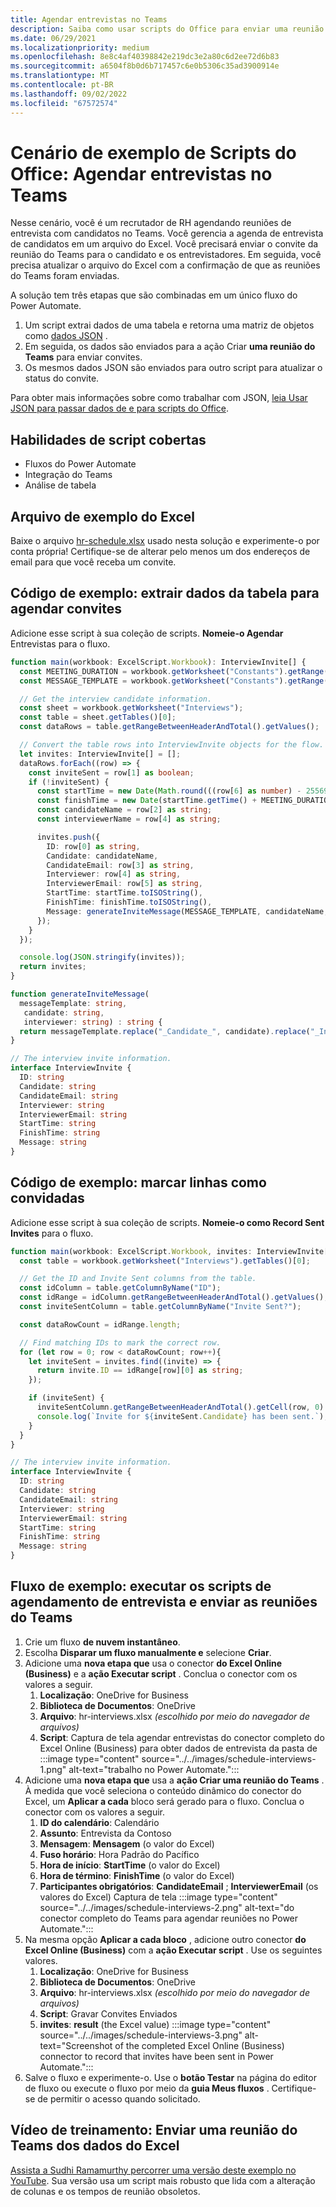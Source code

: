 ```yaml
---
title: Agendar entrevistas no Teams
description: Saiba como usar scripts do Office para enviar uma reunião do Teams dos dados do Excel.
ms.date: 06/29/2021
ms.localizationpriority: medium
ms.openlocfilehash: 8e8c4af40398842e219dc3e2a80c6d2ee72d6b83
ms.sourcegitcommit: a6504f8b0d6b717457c6e0b5306c35ad3900914e
ms.translationtype: MT
ms.contentlocale: pt-BR
ms.lasthandoff: 09/02/2022
ms.locfileid: "67572574"
---
```

# <a name="office-scripts-sample-scenario-schedule-interviews-in-teams"></a>Cenário de exemplo de Scripts do Office: Agendar entrevistas no Teams

Nesse cenário, você é um recrutador de RH agendando reuniões de entrevista com candidatos no Teams. Você gerencia a agenda de entrevista de candidatos em um arquivo do Excel. Você precisará enviar o convite da reunião do Teams para o candidato e os entrevistadores. Em seguida, você precisa atualizar o arquivo do Excel com a confirmação de que as reuniões do Teams foram enviadas.

A solução tem três etapas que são combinadas em um único fluxo do Power Automate.

1. Um script extrai dados de uma tabela e retorna uma matriz de objetos como [dados JSON](https://www.w3schools.com/whatis/whatis_json.asp) .
1. Em seguida, os dados são enviados para a ação Criar **uma reunião do Teams** para enviar convites.
1. Os mesmos dados JSON são enviados para outro script para atualizar o status do convite.

Para obter mais informações sobre como trabalhar com JSON, [leia Usar JSON para passar dados de e para scripts do Office](../../develop/use-json.md).

## <a name="scripting-skills-covered"></a>Habilidades de script cobertas

* Fluxos do Power Automate
* Integração do Teams
* Análise de tabela

## <a name="sample-excel-file"></a>Arquivo de exemplo do Excel

Baixe o arquivo [hr-schedule.xlsx](hr-schedule.xlsx) usado nesta solução e experimente-o por conta própria! Certifique-se de alterar pelo menos um dos endereços de email para que você receba um convite.

## <a name="sample-code-extract-table-data-to-schedule-invites"></a>Código de exemplo: extrair dados da tabela para agendar convites

Adicione esse script à sua coleção de scripts. **Nomeie-o Agendar** Entrevistas para o fluxo.

```TypeScript
function main(workbook: ExcelScript.Workbook): InterviewInvite[] {
  const MEETING_DURATION = workbook.getWorksheet("Constants").getRange("B1").getValue() as number;
  const MESSAGE_TEMPLATE = workbook.getWorksheet("Constants").getRange("B2").getValue() as string;

  // Get the interview candidate information.
  const sheet = workbook.getWorksheet("Interviews");
  const table = sheet.getTables()[0];
  const dataRows = table.getRangeBetweenHeaderAndTotal().getValues();

  // Convert the table rows into InterviewInvite objects for the flow.
  let invites: InterviewInvite[] = [];
  dataRows.forEach((row) => {
    const inviteSent = row[1] as boolean;
    if (!inviteSent) {
      const startTime = new Date(Math.round(((row[6] as number) - 25569) * 86400 * 1000));
      const finishTime = new Date(startTime.getTime() + MEETING_DURATION * 60 * 1000);
      const candidateName = row[2] as string;
      const interviewerName = row[4] as string;

      invites.push({
        ID: row[0] as string,
        Candidate: candidateName,
        CandidateEmail: row[3] as string,
        Interviewer: row[4] as string,
        InterviewerEmail: row[5] as string,
        StartTime: startTime.toISOString(),
        FinishTime: finishTime.toISOString(),
        Message: generateInviteMessage(MESSAGE_TEMPLATE, candidateName, interviewerName)
      });
    }    
  });

  console.log(JSON.stringify(invites));
  return invites;
}

function generateInviteMessage(
  messageTemplate: string,
   candidate: string,
   interviewer: string) : string {
  return messageTemplate.replace("_Candidate_", candidate).replace("_Interviewer_", interviewer);
}

// The interview invite information.
interface InterviewInvite {
  ID: string
  Candidate: string
  CandidateEmail: string
  Interviewer: string
  InterviewerEmail: string
  StartTime: string
  FinishTime: string
  Message: string
}
```

## <a name="sample-code-mark-rows-as-invited"></a>Código de exemplo: marcar linhas como convidadas

Adicione esse script à sua coleção de scripts. **Nomeie-o como Record Sent Invites** para o fluxo.

```TypeScript
function main(workbook: ExcelScript.Workbook, invites: InterviewInvite[]) {
  const table = workbook.getWorksheet("Interviews").getTables()[0];

  // Get the ID and Invite Sent columns from the table.
  const idColumn = table.getColumnByName("ID");
  const idRange = idColumn.getRangeBetweenHeaderAndTotal().getValues();
  const inviteSentColumn = table.getColumnByName("Invite Sent?");

  const dataRowCount = idRange.length;

  // Find matching IDs to mark the correct row.
  for (let row = 0; row < dataRowCount; row++){
    let inviteSent = invites.find((invite) => {
      return invite.ID == idRange[row][0] as string;
    });

    if (inviteSent) {
      inviteSentColumn.getRangeBetweenHeaderAndTotal().getCell(row, 0).setValue(true);
      console.log(`Invite for ${inviteSent.Candidate} has been sent.`);
    }
  } 
}

// The interview invite information.
interface InterviewInvite {
  ID: string
  Candidate: string
  CandidateEmail: string
  Interviewer: string
  InterviewerEmail: string
  StartTime: string
  FinishTime: string
  Message: string
}
```

## <a name="sample-flow-run-the-interview-scheduling-scripts-and-send-the-teams-meetings"></a>Fluxo de exemplo: executar os scripts de agendamento de entrevista e enviar as reuniões do Teams

1. Crie um fluxo **de nuvem instantâneo**.
1. Escolha **Disparar um fluxo manualmente e** selecione **Criar**.
1. Adicione uma **nova etapa que** usa o conector **do Excel Online (Business)** e a **ação Executar script** . Conclua o conector com os valores a seguir.
    1. **Localização**: OneDrive for Business
    1. **Biblioteca de Documentos**: OneDrive
    1. **Arquivo**: hr-interviews.xlsx *(escolhido por meio do navegador de arquivos)*
    1. **Script**: Captura de tela agendar entrevistas do conector completo do Excel Online (Business) para obter dados de entrevista da pasta de :::image type="content" source="../../images/schedule-interviews-1.png" alt-text="trabalho no Power Automate.":::
1. Adicione uma **nova etapa que** usa a **ação Criar uma reunião do Teams** . À medida que você seleciona o conteúdo dinâmico do conector do Excel, um **Aplicar a cada** bloco será gerado para o fluxo. Conclua o conector com os valores a seguir.
    1. **ID do calendário**: Calendário
    1. **Assunto**: Entrevista da Contoso
    1. **Mensagem**: **Mensagem** (o valor do Excel)
    1. **Fuso horário**: Hora Padrão do Pacífico
    1. **Hora de início**: **StartTime** (o valor do Excel)
    1. **Hora de término**: **FinishTime** (o valor do Excel)
    1. **Participantes obrigatórios**: **CandidateEmail** ; **InterviewerEmail** (os valores do Excel) Captura de tela :::image type="content" source="../../images/schedule-interviews-2.png" alt-text="do conector completo do Teams para agendar reuniões no Power Automate.":::
1. Na mesma opção **Aplicar a cada bloco** , adicione outro conector **do Excel Online (Business)** com a **ação Executar script** . Use os seguintes valores.
    1. **Localização**: OneDrive for Business
    1. **Biblioteca de Documentos**: OneDrive
    1. **Arquivo**: hr-interviews.xlsx *(escolhido por meio do navegador de arquivos)*
    1. **Script**: Gravar Convites Enviados
    1. **invites**: **result** (the Excel value) :::image type="content" source="../../images/schedule-interviews-3.png" alt-text="Screenshot of the completed Excel Online (Business) connector to record that invites have been sent in Power Automate.":::
1. Salve o fluxo e experimente-o. Use o **botão Testar** na página do editor de fluxo ou execute o fluxo por meio da **guia Meus fluxos** . Certifique-se de permitir o acesso quando solicitado.

## <a name="training-video-send-a-teams-meeting-from-excel-data"></a>Vídeo de treinamento: Enviar uma reunião do Teams dos dados do Excel

[Assista a Sudhi Ramamurthy percorrer uma versão deste exemplo no YouTube](https://youtu.be/HyBdx52NOE8). Sua versão usa um script mais robusto que lida com a alteração de colunas e os tempos de reunião obsoletos.
